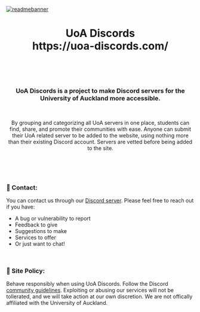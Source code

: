 [![readmebanner](https://media.discordapp.net/attachments/590667063165583409/1014147073718890506/banner5.png)](https://uoa-discords.com/)
<h1 align="center">UoA Discords</br> https://uoa-discords.com/
<br/><br/></h1>

<br/>
<h3 align="center">UoA Discords is a project to make Discord servers for the University of Auckland more accessible.</h3>
<br/>
<p align="center">
By grouping and categorizing all UoA servers in one place, students can find, share, and promote their communities with ease. Anyone can submit their UoA related server to be added to the website, using nothing more than their existing Discord account. Servers are vetted before being added to the site. <br/><br/></p>

##


<br/>

### 💌 Contact:
You can contact us through our [Discord server](https://discord.gg/XmdRWSCy2U). Please feel free to reach out if you have:
- A bug or vulnerability to report
- Feedback to give
- Suggestions to make
- Services to offer
- Or just want to chat!

<br/>

### 🤕 Site Policy:
Behave responsibly when using UoA Discords. Follow the Discord [community guidelines](https://discord.com/guidelines). Exploiting or abusing our services will not be tollerated, and we will take action at our own discretion. We are not offically affiliated with the University of Auckland.



